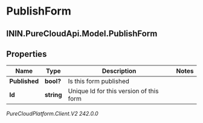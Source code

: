 # PublishForm

## ININ.PureCloudApi.Model.PublishForm

## Properties

|Name | Type | Description | Notes|
|------------ | ------------- | ------------- | -------------|
| **Published** | **bool?** | Is this form published | |
| **Id** | **string** | Unique Id for this version of this form | |



_PureCloudPlatform.Client.V2 242.0.0_
